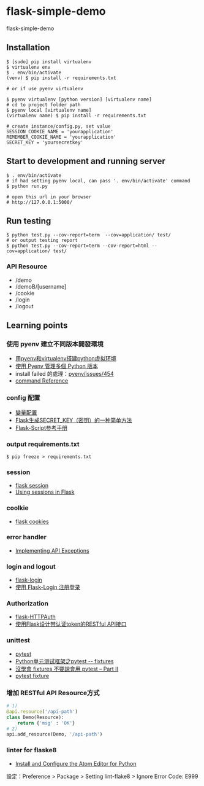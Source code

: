 # flask-simple-demo
flask-simple-demo

## Installation

```
$ [sudo] pip install virtualenv
$ virtualenv env
$ . env/bin/activate
(venv) $ pip install -r requirements.txt

# or if use pyenv virtualenv

$ pyenv virtualenv [python version] [virtualenv name]
# cd to project folder path
$ pyenv local [virtualenv name]
(virtualenv name) $ pip install -r requirements.txt

# create instance/config.py, set value
SESSION_COOKIE_NAME = 'yourapplication'
REMEMBER_COOKIE_NAME = 'yourapplication'
SECRET_KEY = 'yoursecretkey'
```

## Start to development and running server

```
$ . env/bin/activate
# if had setting pyenv local, can pass '. env/bin/activate' command
$ python run.py

# open this url in your browser
# http://127.0.0.1:5000/
```
## Run testing

```
$ python test.py --cov-report=term  --cov=application/ test/
# or output testing report
$ python test.py --cov-report=term --cov-report=html --cov=application/ test/
```

### API Resource

 - /demo
 - /demoB/[username]
 - /cookie
 - /login
 - /logout

## Learning points

### 使用 pyenv 建立不同版本開發環境

 - [用pyenv和virtualenv搭建python虚拟环境](https://zhuanlan.zhihu.com/p/22147581)
 - [使用 Pyenv 管理多個 Python 版本](http://blog.codylab.com/python-pyenv-management/)
 - install failed 的處理：[pyenv/issues/454](https://github.com/yyuu/pyenv/issues/454)
 - [command Reference](https://github.com/yyuu/pyenv/blob/master/COMMANDS.md)

### config 配置

 - [變量配置](https://spacewander.github.io/explore-flask-zh/5-configuration.html)
 - [Flask生成SECRET_KEY（密钥）的一种简单方法](http://flask123.sinaapp.com/article/41/)
 - [Flask-Script参考手册](https://github.com/nummy/flask-script-cn)

### output requirements.txt
 ```
 $ pip freeze > requirements.txt
 ```

### session

 - [flask session](http://www.pythondoc.com/flask/quickstart.html#sessions)
 - [Using sessions in Flask](http://code.runnable.com/Uhf58hcCo9RSAACs/using-sessions-in-flask-for-python)

### coolkie

 - [flask cookies](http://www.pythondoc.com/flask/quickstart.html#cookies)

### error handler

 - [Implementing API Exceptions](http://flask.pocoo.org/docs/0.11/patterns/apierrors/)

### login and logout

 - [flask-login](http://www.pythondoc.com/flask-login/index.html)
 - [使用 Flask-Login 注册登录](https://luke0922.gitbooks.io/the-way-to-flask/content/chapter005.html)

### Authorization

- [flask-HTTPAuth](http://flask-httpauth.readthedocs.io/en/latest/)
- [使用Flask设计带认证token的RESTful API接口](http://www.cnblogs.com/vovlie/p/4182814.html)

### unittest

 - [pytest](http://doc.pytest.org/en/latest/contents.html)
 - [Python单元测试框架之pytest -- fixtures](http://www.cnblogs.com/fnng/p/4769020.html)
 - [沒學會 fixtures 不要說會用 pytest – Part II](http://www.techurtime.com/pytest_fixtures_part2/)
 - [pytest fixture](http://senarukana.github.io/2015/05/29/pytest-fixture/)

### 增加 RESTful API Resource方式

``` python
# 1)
@api.resource('/api-path')
class Demo(Resource):
    return {'msg' : 'OK'}
# 2)
api.add_resource(Demo, '/api-path')

```
### linter for flaske8
- [Install and Configure the Atom Editor for Python](http://www.marinamele.com/install-and-configure-atom-editor-for-python)

設定：Preference > Package > Setting lint-flake8 > Ignore Error Code: E999
